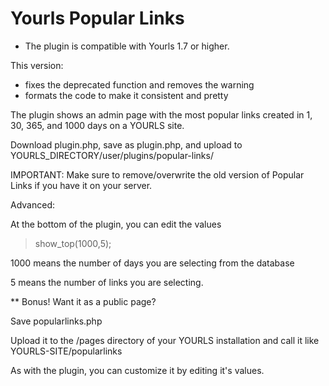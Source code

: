 # Yourls Popular Links

* The plugin is compatible with Yourls 1.7 or higher.

This version:
* fixes the deprecated function and removes the warning
* formats the code to make it consistent and pretty

The plugin shows an admin page with the most popular links created in 1, 30, 365, and 1000 days on a YOURLS site.

Download plugin.php, save as plugin.php, and upload to YOURLS_DIRECTORY/user/plugins/popular-links/

IMPORTANT:  Make sure to remove/overwrite the old version of Popular Links if you have it on your server.

Advanced:

At the bottom of the plugin, you can edit the values

> show_top(1000,5);

1000 means the number of days you are selecting from the database

5 means the number of links you are selecting.

** Bonus! Want it as a public page?

Save popularlinks.php

Upload it to the /pages directory of your YOURLS installation
and call it like YOURLS-SITE/popularlinks

As with the plugin, you can customize it by editing it's values.
